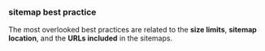 ### sitemap best practice

The most overlooked best practices are related to the **size limits**, **sitemap location**, and the **URLs included** in the sitemaps.